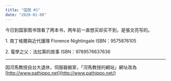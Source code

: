 ```yaml
---
title: "国图 #1"
date: "2020-01-08"
---
```


今日到国家图书馆看了两本书，两年前一直想买却买不到，是張文亮写的。

1\. 南丁格爾與近代護理 Florence Nightingale ISBN：9575876105

2\. 電學之父：法拉第的故事 ISBN：9789576637636

* * *

因河馬教授自台大退休，伺服器搬家，「河馬教授的網站」網址改為  
[http://www.pathippo.net](http://www.pathippo.net/)
